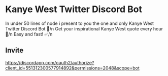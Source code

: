 # Kanye West Twitter Discord Bot

In under 50 lines of node i present to you the one and only Kanye West Twitter Discord Bot 🤖/n
Get your inspirational Kanye West quote every hour 📓/n
Easy and fast! ✅/n

## Invite

https://discordapp.com/oauth2/authorize?client_id=551312300577914892&permissions=2048&scope=bot

